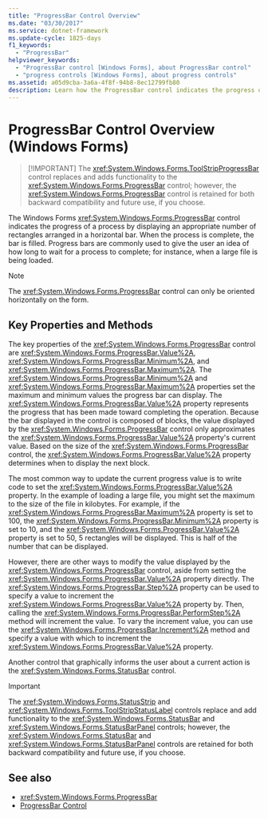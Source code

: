 ```yaml
---
title: "ProgressBar Control Overview"
ms.date: "03/30/2017"
ms.service: dotnet-framework
ms.update-cycle: 1825-days
f1_keywords:
  - "ProgressBar"
helpviewer_keywords:
  - "ProgressBar control [Windows Forms], about ProgressBar control"
  - "progress controls [Windows Forms], about progress controls"
ms.assetid: a05d9cba-3a6a-4f8f-94b8-8ec12799fb80
description: Learn how the ProgressBar control indicates the progress of a process by displaying an appropriate number of rectangles arranged in a horizontal bar.
---
```

# ProgressBar Control Overview (Windows Forms)
>
> [!IMPORTANT]
> The <xref:System.Windows.Forms.ToolStripProgressBar> control replaces and adds functionality to the <xref:System.Windows.Forms.ProgressBar> control; however, the <xref:System.Windows.Forms.ProgressBar> control is retained for both backward compatibility and future use, if you choose.

The Windows Forms <xref:System.Windows.Forms.ProgressBar> control indicates the progress of a process by displaying an appropriate number of rectangles arranged in a horizontal bar. When the process is complete, the bar is filled. Progress bars are commonly used to give the user an idea of how long to wait for a process to complete; for instance, when a large file is being loaded.

> [!NOTE]
> The <xref:System.Windows.Forms.ProgressBar> control can only be oriented horizontally on the form.

## Key Properties and Methods

The key properties of the <xref:System.Windows.Forms.ProgressBar> control are <xref:System.Windows.Forms.ProgressBar.Value%2A>, <xref:System.Windows.Forms.ProgressBar.Minimum%2A>, and <xref:System.Windows.Forms.ProgressBar.Maximum%2A>. The <xref:System.Windows.Forms.ProgressBar.Minimum%2A> and <xref:System.Windows.Forms.ProgressBar.Maximum%2A> properties set the maximum and minimum values the progress bar can display. The <xref:System.Windows.Forms.ProgressBar.Value%2A> property represents the progress that has been made toward completing the operation. Because the bar displayed in the control is composed of blocks, the value displayed by the <xref:System.Windows.Forms.ProgressBar> control only approximates the <xref:System.Windows.Forms.ProgressBar.Value%2A> property's current value. Based on the size of the <xref:System.Windows.Forms.ProgressBar> control, the <xref:System.Windows.Forms.ProgressBar.Value%2A> property determines when to display the next block.

The most common way to update the current progress value is to write code to set the <xref:System.Windows.Forms.ProgressBar.Value%2A> property. In the example of loading a large file, you might set the maximum to the size of the file in kilobytes. For example, if the <xref:System.Windows.Forms.ProgressBar.Maximum%2A> property is set to 100, the <xref:System.Windows.Forms.ProgressBar.Minimum%2A> property is set to 10, and the <xref:System.Windows.Forms.ProgressBar.Value%2A> property is set to 50, 5 rectangles will be displayed. This is half of the number that can be displayed.

However, there are other ways to modify the value displayed by the <xref:System.Windows.Forms.ProgressBar> control, aside from setting the <xref:System.Windows.Forms.ProgressBar.Value%2A> property directly. The <xref:System.Windows.Forms.ProgressBar.Step%2A> property can be used to specify a value to increment the <xref:System.Windows.Forms.ProgressBar.Value%2A> property by. Then, calling the <xref:System.Windows.Forms.ProgressBar.PerformStep%2A> method will increment the value. To vary the increment value, you can use the <xref:System.Windows.Forms.ProgressBar.Increment%2A> method and specify a value with which to increment the <xref:System.Windows.Forms.ProgressBar.Value%2A> property.

Another control that graphically informs the user about a current action is the <xref:System.Windows.Forms.StatusBar> control.

> [!IMPORTANT]
> The <xref:System.Windows.Forms.StatusStrip> and <xref:System.Windows.Forms.ToolStripStatusLabel> controls replace and add functionality to the <xref:System.Windows.Forms.StatusBar> and <xref:System.Windows.Forms.StatusBarPanel> controls; however, the <xref:System.Windows.Forms.StatusBar> and <xref:System.Windows.Forms.StatusBarPanel> controls are retained for both backward compatibility and future use, if you choose.

## See also

- <xref:System.Windows.Forms.ProgressBar>
- [ProgressBar Control](progressbar-control-windows-forms.md)

